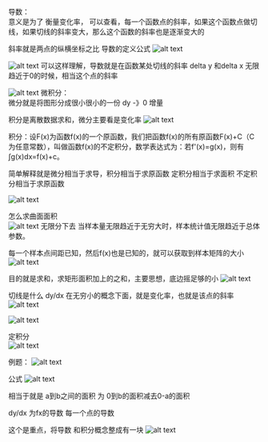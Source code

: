 导数：  
意义是为了 衡量变化率， 可以查看，每一个函数点的斜率，如果这个函数点做切线，如果切线的斜率变大，那么这个函数的斜率也是逐渐变大的

斜率就是两点的纵横坐标之比
导数的定义公式
![alt text](image-10.png)

![alt text](image-11.png)
可以这样理解，导数就是在函数某处切线的斜率
delta y 和delta x 无限趋近于0的时候，相当这个点的斜率

![alt text](image-12.png)
微积分：  
微分就是将图形分成很小很小的一份 dy -》0 增量

积分是离散数据求和，微分主要看是变化率
![alt text](image-13.png)

积分：设F(x)为函数f(x)的一个原函数，我们把函数f(x)的所有原函数F(x)+C（C为任意常数），叫做函数f(x)的不定积分，数学表达式为：若f'(x)=g(x)，则有∫g(x)dx=f(x)+c。

简单解释就是微分相当于求导，积分相当于求原函数
定积分相当于求面积
不定积分相当于求原函数

![alt text](image.png)  
 
怎么求曲面面积  
![alt text](image-1.png)
无限分下去
当样本量无限趋近于无穷大时，样本统计值无限趋近于总体参数。   

每一个样本点间距已知，然后f(x)也是已知的，就可以获取到样本矩阵的大小
![alt text](image-2.png)  

目的就是求和，求矩形面积加上的之和，主要思想，底边摇足够的小
![alt text](image-3.png)


切线是什么  dy/dx 在无穷小的概念下面，就是变化率，也就是该点的斜率  
![alt text](image-4.png)  



![alt text](image-5.png)


定积分  
![alt text](image-6.png)


例题： 
![alt text](image-7.png)

公式
![alt text](image-8.png)

相当于就是 a到b之间的面积 为 0到b的面积减去0-a的面积

dy/dx 为fx的导数    每一个点的导数


这个是重点，将导数 和积分概念整成有一块
![alt text](image-9.png)